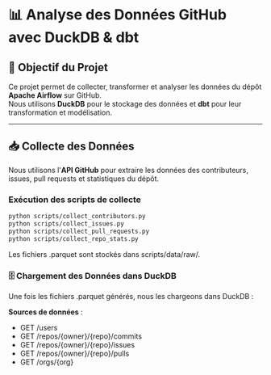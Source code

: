 # 📊 Analyse des Données GitHub avec DuckDB & dbt

## 🚀 Objectif du Projet
Ce projet permet de collecter, transformer et analyser les données du dépôt **Apache Airflow** sur GitHub.  
Nous utilisons **DuckDB** pour le stockage des données et **dbt** pour leur transformation et modélisation.


---

## 📥 **Collecte des Données**
Nous utilisons l'**API GitHub** pour extraire les données des contributeurs, issues, pull requests et statistiques du dépôt.

### **Exécution des scripts de collecte**
```bash
python scripts/collect_contributors.py
python scripts/collect_issues.py
python scripts/collect_pull_requests.py
python scripts/collect_repo_stats.py
```

Les fichiers .parquet sont stockés dans scripts/data/raw/.

### 🗄️ Chargement des Données dans DuckDB

Une fois les fichiers .parquet générés, nous les chargeons dans DuckDB :

**Sources de données** :

- GET /users
- GET /repos/{owner}/{repo}/commits
- GET /repos/{owner}/{repo}/issues
- GET /repos/{owner}/{repo}/pulls
- GET /orgs/{org}